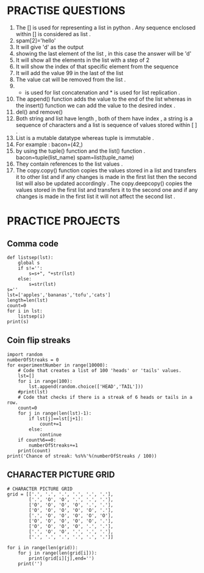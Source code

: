 # PRACTISE QUESTIONS

1. The [] is used for representing a list in python . Any sequence enclosed within [] is considered as list .
2. spam[2]='hello'
3. It will give 'd' as the output
4. showing the last element of the list , in this case the answer will be 'd'
5. It will show all the elements in the list with a step of 2 
6. It will show the index of that specific element from the sequence
7. It will add the value 99 in the last of the list
8. The value cat will be removed from the list .
9. + is used for list concatenation and * is used for list replication .
10. The append() function adds the value to the end of the list whereas in the insert() function we can add the value to the desired index .
11. del() and remove()
12. Both string and list have length , both of them have index , a string is a sequence of characters and a list is sequence of values stored within [ ] .
13. List is a mutable datatype whereas tuple is immutable .
14. For example : bacon=(42,)
15. by using the tuple() function and the list() function .
    bacon=tuple(list_name)
    spam=list(tuple_name)
16. They contain references to the list values .
17. The copy.copy() function copies the values stored in a list and transfers it to other list and if any changes is made in the first list then the second list will also be updated accordingly . The copy.deepcopy() copies the values stored in the first list and transfers it to the second one and if any changes is made in the first list it will not affect the second list .


# PRACTICE PROJECTS

## Comma code

```
def listsep(lst):
    global s
    if s!='':
        s=s+", "+str(lst)
    else:
        s=str(lst)
s=''
lst=['apples','bananas','tofu','cats']
length=len(lst)
count=0
for i in lst:
    listsep(i)
print(s)
```


## Coin flip streaks

```
import random
numberOfStreaks = 0
for experimentNumber in range(10000):
    # Code that creates a list of 100 'heads' or 'tails' values.
    lst=[]
    for i in range(100):
        lst.append(random.choice(['HEAD','TAIL']))
    #print(lst)
    # Code that checks if there is a streak of 6 heads or tails in a row.
    count=0
    for j in range(len(lst)-1):
        if lst[j]==lst[j+1]:
            count+=1
        else:
            continue
    if count%6==0:
        numberOfStreaks+=1
    print(count)
print('Chance of streak: %s%%'%(numberOfStreaks / 100))
```


## CHARACTER PICTURE GRID

```
# CHARACTER PICTURE GRID
grid = [['.', '.', '.', '.', '.', '.'],
        ['.', 'O', 'O', '.', '.', '.'],
        ['O', 'O', 'O', 'O', '.', '.'],
        ['O', 'O', 'O', 'O', 'O', '.'],
        ['.', 'O', 'O', 'O', 'O', 'O'],
        ['O', 'O', 'O', 'O', 'O', '.'],
        ['O', 'O', 'O', 'O', '.', '.'],
        ['.', 'O', 'O', '.', '.', '.'],
        ['.', '.', '.', '.', '.', '.']]

for i in range(len(grid)):
    for j in range(len(grid[i])):
        print(grid[i][j],end='')
    print('')
```

